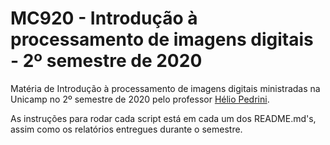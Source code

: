 # MC920 - Introdução à processamento de imagens digitais - 2º semestre de 2020

Matéria de Introdução à processamento de imagens digitais ministradas na Unicamp no 2º semestre de 2020 pelo professor [Hélio Pedrini](https://www.ic.unicamp.br/~helio/).

As instruções para rodar cada script está em cada um dos README.md's, assim como os relatórios entregues durante o semestre.